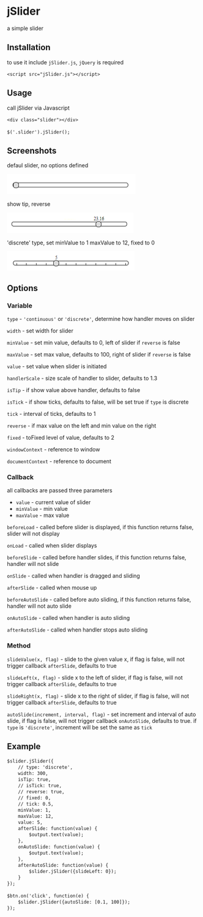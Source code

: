 # jSlider
a simple slider

## Installation
to use it include `jSlider.js`, `jQuery` is required

	<script src="jSlider.js"></script>

## Usage
call jSlider via Javascript

	<div class="slider"></div>	

	$('.slider').jSlider();
	
## Screenshots
defaul slider, no options defined

![](img/s1.png)

show tip, reverse

![](img/s2.png)

'discrete' type, set minValue to 1 maxValue to 12, fixed to 0

![](img/s3.png)
	
## Options
### Variable
`type` - `'continuous'` or `'discrete'`, determine how handler moves on slider

`width` - set width for slider

`minValue` - set min value, defaults to 0, left of slider if `reverse` is false

`maxValue` - set max value, defaults to 100, right of slider if `reverse` is false

`value` - set value when slider is initiated

`handlerScale` - size scale of handler to slider, defaults to 1.3

`isTip` - if show value above handler, defaults to false

`isTick` - if show ticks, defaults to false, will be set true if `type` is discrete

`tick` - interval of ticks, defaults to 1

`reverse` - if max value on the left and min value on the right

`fixed` - toFixed level of value, defaults to 2

`windowContext` - reference to window

`documentContext` - reference to document

### Callback
all callbacks are passed three parameters
+ `value` - current value of slider
+ `minValue` - min value
+ `maxValue` - max value

`beforeLoad` - called before slider is displayed, if this function returns false, slider will not display

`onLoad` - called when slider displays

`beforeSlide` - called before handler slides, if this function returns false, handler will not slide

`onSlide` - called when handler is dragged and sliding

`afterSlide` - called when mouse up

`beforeAutoSlide` - called before auto sliding, if this function returns false, handler will not auto slide

`onAutoSlide` - called when handler is auto sliding

`afterAutoSlide` - called when handler stops auto sliding

### Method
`slideValue(x, flag)` - slide to the given value x, if flag is false, will not trigger callback `afterSlide`, defaults to true

`slideLeft(x, flag)` - slide x to the left of slider, if flag is false, will not trigger callback `afterSlide`, defaults to true

`slideRight(x, flag)` - slide x to the right of slider, if flag is false, will not trigger callback `afterSlide`, defaults to true

`autoSlide(increment, interval, flag)` - set increment and interval of auto slide,  if flag is false, will not trigger callback `onAutoSlide`, defaults to true.
if `type` is `'discrete'`, increment will be set the same as `tick`

## Example

	$slider.jSlider({
		// type: 'discrete',
		width: 300,
		isTip: true,
		// isTick: true,
		// reverse: true,
		// fixed: 0,
		// tick: 0.5,
		minValue: 1,
		maxValue: 12,
		value: 5,
		afterSlide: function(value) {
			$output.text(value);	
		},
		onAutoSlide: function(value) {
			$output.text(value);
		},
		afterAutoSlide: function(value) {
			$slider.jSlider({slideLeft: 0});
		}
	});
	
	$btn.on('click', function(e) {
		$slider.jSlider({autoSlide: [0.1, 100]});
	});